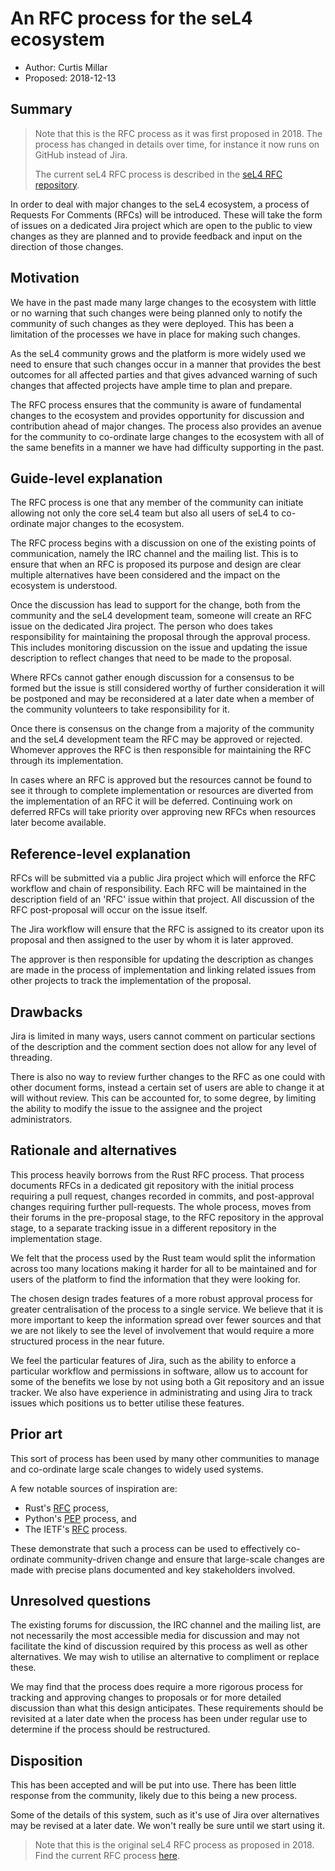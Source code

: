 <!--
  SPDX-License-Identifier: CC-BY-SA-4.0
  Copyright 2018 Data61, Curtis Millar
-->

# An RFC process for the seL4 ecosystem

- Author: Curtis Millar
- Proposed: 2018-12-13

## Summary

> Note that this is the RFC process as it was first proposed in 2018. The
> process has changed in details over time, for instance it now runs on GitHub
> instead of Jira.
>
> The current seL4 RFC process is described in the [seL4 RFC repository].

[seL4 RFC repository]: https://github.com/seL4/rfcs/blob/main/README.md

In order to deal with major changes to the seL4 ecosystem, a process of Requests
For Comments (RFCs) will be introduced. These will take the form of issues on a
dedicated Jira project which are open to the public to view changes as they are
planned and to provide feedback and input on the direction of those changes.

## Motivation

We have in the past made many large changes to the ecosystem with little or no
warning that such changes were being planned only to notify the community of
such changes as they were deployed. This has been a limitation of the processes
we have in place for making such changes.

As the seL4 community grows and the platform is more widely used we need to
ensure that such changes occur in a manner that provides the best outcomes for
all affected parties and that gives advanced warning of such changes that
affected projects have ample time to plan and prepare.

The RFC process ensures that the community is aware of fundamental changes to
the ecosystem and provides opportunity for discussion and contribution ahead of
major changes. The process also provides an avenue for the community to
co-ordinate large changes to the ecosystem with all of the same benefits in a
manner we have had difficulty supporting in the past.

## Guide-level explanation

The RFC process is one that any member of the community can initiate allowing
not only the core seL4 team but also all users of seL4 to co-ordinate major
changes to the ecosystem.

The RFC process begins with a discussion on one of the existing points of
communication, namely the IRC channel and the mailing list. This is to ensure
that when an RFC is proposed its purpose and design are clear multiple
alternatives have been considered and the impact on the ecosystem is understood.

Once the discussion has lead to support for the change, both from the community
and the seL4 development team, someone will create an RFC issue on the dedicated
Jira project. The person who does takes responsibility for maintaining the
proposal through the approval process. This includes monitoring discussion on
the issue and updating the issue description to reflect changes that need to be
made to the proposal.

Where RFCs cannot gather enough discussion for a consensus to be formed but the
issue is still considered worthy of further consideration it will be postponed
and may be reconsidered at a later date when a member of the community
volunteers to take responsibility for it.

Once there is consensus on the change from a majority of the community and the
seL4 development team the RFC may be approved or rejected. Whomever approves the
RFC is then responsible for maintaining the RFC through its implementation.

In cases where an RFC is approved but the resources cannot be found to see it
through to complete implementation or resources are diverted from the
implementation of an RFC it will be deferred. Continuing work on deferred RFCs
will take priority over approving new RFCs when resources later become
available.

## Reference-level explanation

RFCs will be submitted via a public Jira project which will enforce the RFC
workflow and chain of responsibility. Each RFC will be maintained in the
description field of an 'RFC' issue within that project. All discussion of the
RFC post-proposal will occur on the issue itself.

The Jira workflow will ensure that the RFC is assigned to its creator upon its
proposal and then assigned to the user by whom it is later approved.

The approver is then responsible for updating the description as changes are
made in the process of implementation and linking related issues from other
projects to track the implementation of the proposal.

## Drawbacks

Jira is limited in many ways, users cannot comment on particular sections of the
description and the comment section does not allow for any level of threading.

There is also no way to review further changes to the RFC as one could with
other document forms, instead a certain set of users are able to change it at
will without review. This can be accounted for, to some degree, by limiting the
ability to modify the issue to the assignee and the project administrators.

## Rationale and alternatives

This process heavily borrows from the Rust RFC process. That process documents
RFCs in a dedicated git repository with the initial process requiring a pull
request, changes recorded in commits, and post-approval changes requiring
further pull-requests. The whole process, moves from their forums in the
pre-proposal stage, to the RFC repository in the approval stage, to a separate
tracking issue in a different repository in the implementation stage.

We felt that the process used by the Rust team would split the information
across too many locations making it harder for all to be maintained and for
users of the platform to find the information that they were looking for.

The chosen design trades features of a more robust approval process for greater
centralisation of the process to a single service. We believe that it is more
important to keep the information spread over fewer sources and that we are not
likely to see the level of involvement that would require a more structured
process in the near future.

We feel the particular features of Jira, such as the ability to enforce a
particular workflow and permissions in software, allow us to account for some of
the benefits we lose by not using both a Git repository and an issue tracker. We
also have experience in administrating and using Jira to track issues which
positions us to better utilise these features.

## Prior art

This sort of process has been used by many other communities to manage and
co-ordinate large scale changes to widely used systems.

A few notable sources of inspiration are:

- Rust's [RFC](https://github.com/rust-lang/rfcs/blob/master/text/0002-rfc-process.md) process,
- Python's [PEP](https://www.python.org/dev/peps/pep-0001/) process, and
- The IETF's [RFC](https://www.ietf.org/standards/rfcs/) process.

These demonstrate that such a process can be used to effectively co-ordinate
community-driven change and ensure that large-scale changes are made with
precise plans documented and key stakeholders involved.

## Unresolved questions

The existing forums for discussion, the IRC channel and the mailing list, are
not necessarily the most accessible media for discussion and may not facilitate
the kind of discussion required by this process as well as other alternatives.
We may wish to utilise an alternative to compliment or replace these.

We may find that the process does require a more rigorous process for tracking
and approving changes to proposals or for more detailed discussion than what
this design anticipates. These requirements should be revisited at a later date
when the process has been under regular use to determine if the process should
be restructured.

## Disposition

This has been accepted and will be put into use. There has been little response
from the community, likely due to this being a new process.

Some of the details of this system, such as it's use of Jira over alternatives
may be revised at a later date. We won't really be sure until we start using it.

> Note that this is the original seL4 RFC process as proposed in 2018. Find the
> current RFC process [here][seL4 RFC repository].
